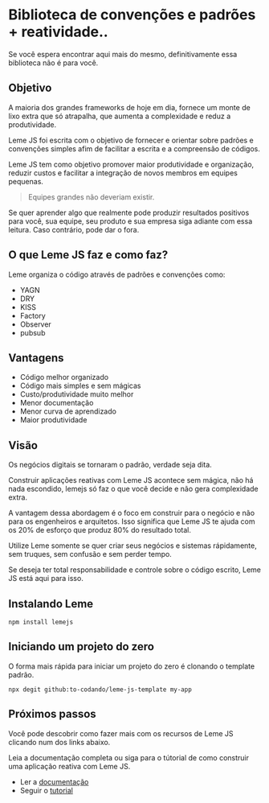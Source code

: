 # Biblioteca de convenções e padrões + reatividade..

Se você espera encontrar aqui mais do mesmo, definitivamente essa biblioteca não é para você.

## Objetivo

A maioria dos grandes frameworks de hoje em dia, fornece um monte de lixo extra que só atrapalha,  que aumenta a 
complexidade e reduz a produtividade.

Leme JS foi escrita com o objetivo de fornecer e orientar sobre padrões e convenções simples afim
de facilitar a escrita e a compreensão de códigos.

Leme JS tem como objetivo promover maior produtividade e organização, reduzir custos e facilitar a
integração de novos membros em equipes pequenas. 

> Equipes grandes não deveriam existir.

Se quer aprender algo que realmente pode produzir resultados positivos para você, sua equipe, seu produto e
sua empresa siga adiante com essa leitura. Caso contrário, pode dar o fora.

## O que Leme JS faz e como faz?

Leme organiza o código através de padrões e convenções como:

- YAGN
- DRY
- KISS
- Factory
- Observer
- pubsub

## Vantagens

- Código melhor organizado
- Código mais simples e sem mágicas
- Custo/produtividade muito melhor
- Menor documentação
- Menor curva de aprendizado
- Maior produtividade

## Visão

Os negócios digitais se tornaram o padrão, verdade seja dita. 

Construir aplicações reativas com Leme JS acontece sem mágica, não há nada escondido, lemejs só faz o que você decide e não gera complexidade extra. 

A vantagem dessa abordagem é o foco em construir para o negócio e não para os engenheiros e arquitetos. Isso significa que Leme JS te ajuda com
os 20% de esforço que produz 80% do resultado total.

Utilize Leme somente se quer criar seus negócios e sistemas rápidamente, sem truques, sem confusão e sem perder tempo.

Se deseja ter total responsabilidade e controle sobre o código escrito, Leme JS está aqui para isso.

## Instalando Leme

```
npm install lemejs
```
## Iniciando um projeto do zero

O forma mais rápida para iniciar um projeto do zero é clonando o template padrão.

```
npx degit github:to-codando/leme-js-template my-app
```

## Próximos passos

Você pode descobrir como fazer mais com os recursos de Leme JS clicando num dos links abaixo.

Leia a documentação completa ou siga para o tútorial de como construir uma aplicação reativa com Leme JS.

- Ler a [documentação](/resources/?id=a-documenta%c3%a7%c3%a3o)
- Seguir o [tutorial](/tutorial/)
